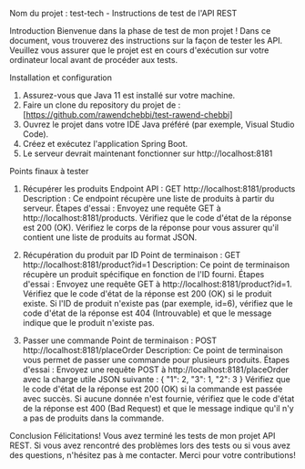 Nom du projet : test-tech  -  Instructions de test de l'API REST


Introduction
Bienvenue dans la phase de test de mon projet ! Dans ce document, vous trouverez des instructions sur la façon de tester les API. 
Veuillez vous assurer que le projet est en cours d'exécution sur votre ordinateur local avant de procéder aux tests.


Installation et configuration
1. Assurez-vous que Java 11 est installé sur votre machine.
2. Faire un clone du repository du projet de : [https://github.com/rawendchebbi/test-rawend-chebbi]
3. Ouvrez le projet dans votre IDE Java préféré (par exemple, Visual Studio Code).
4. Créez et exécutez l'application Spring Boot.
5. Le serveur devrait maintenant fonctionner sur http://localhost:8181 


Points finaux à tester
1. Récupérer les produits
Endpoint API : GET http://localhost:8181/products
Description :
Ce endpoint récupère une liste de produits à partir du serveur.
Étapes d'essai :
Envoyez une requête GET à http://localhost:8181/products.
Vérifiez que le code d'état de la réponse est 200 (OK).
Vérifiez le corps de la réponse pour vous assurer qu'il contient une liste de produits au format JSON.


3. Récupération du produit par ID
Point de terminaison : GET http://localhost:8181/product?id=1
Description:
Ce point de terminaison récupère un produit spécifique en fonction de l'ID fourni.
Étapes d'essai :
Envoyez une requête GET à http://localhost:8181/product?id=1.
Vérifiez que le code d'état de la réponse est 200 (OK) si le produit existe.
Si l'ID de produit n'existe pas (par exemple, id=6), vérifiez que le code d'état de la réponse est 404 (Introuvable) et que le message indique que le produit n'existe pas.


4. Passer une commande
Point de terminaison : POST http://localhost:8181/placeOrder
Description:
Ce point de terminaison vous permet de passer une commande pour plusieurs produits.
Étapes d'essai :
Envoyez une requête POST à http://localhost:8181/placeOrder avec la charge utile JSON suivante :
{
    "1": 2,
    "3": 1,
    "2": 3
}
Vérifiez que le code d'état de la réponse est 200 (OK) si la commande est passée avec succès.
Si aucune donnée n'est fournie, vérifiez que le code d'état de la réponse est 400 (Bad Request) et que le message indique qu'il n'y a pas de produits dans la commande.


Conclusion
Félicitations! Vous avez terminé les tests de mon projet API REST. Si vous avez rencontré des problèmes lors des tests ou si vous avez des questions, n'hésitez pas à me contacter. Merci pour votre contributions!
